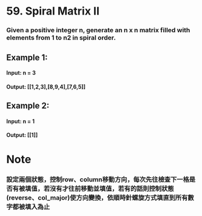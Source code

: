 # 59. Spiral Matrix II
### Given a positive integer n, generate an n x n matrix filled with elements from 1 to n2 in spiral order.

 

## Example 1:  

#### Input: n = 3  
#### Output: [[1,2,3],[8,9,4],[7,6,5]] 
## Example 2:  

#### Input: n = 1
#### Output: [[1]]  
 

# Note
### 設定兩個狀態，控制row、column移動方向，每次先往檢查下一格是否有被填值，若沒有才往前移動並填值，若有的話則控制狀態(reverse、col_major)使方向變換，依順時針螺旋方式填直到所有數字都被填入為止